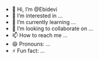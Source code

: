 - 👋 Hi, I’m @Ebidevi
- 👀 I’m interested in ...
- 🌱 I’m currently learning ...
- 💞️ I’m looking to collaborate on ...
- 📫 How to reach me ...
- 😄 Pronouns: ...
- ⚡ Fun fact: ...

<!---
Ebidevi/Ebidevi is a ✨ special ✨ repository because its `README.md` (this file) appears on your GitHub profile.
You can click the Preview link to take a look at your changes.
--->
